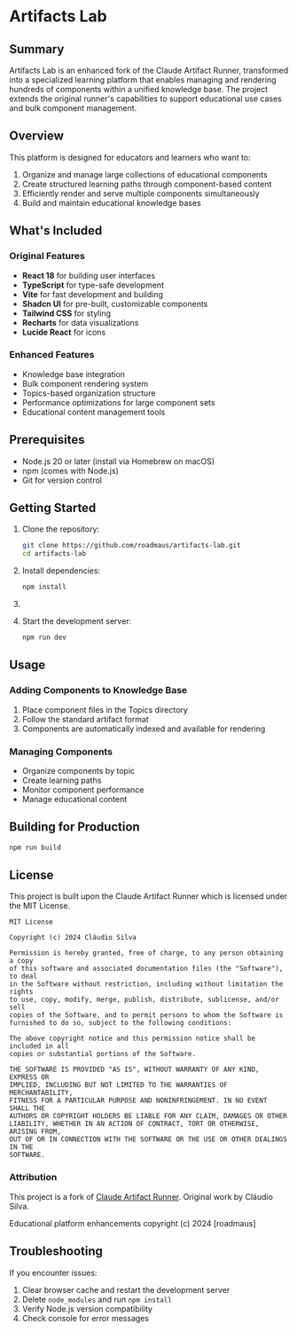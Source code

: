 # Artifacts Lab

## Summary

Artifacts Lab is an enhanced fork of the Claude Artifact Runner, transformed into a specialized learning platform that enables managing and rendering hundreds of components within a unified knowledge base. The project extends the original runner's capabilities to support educational use cases and bulk component management.

## Overview

This platform is designed for educators and learners who want to:

1. Organize and manage large collections of educational components
2. Create structured learning paths through component-based content
3. Efficiently render and serve multiple components simultaneously
4. Build and maintain educational knowledge bases

## What's Included

### Original Features

- **React 18** for building user interfaces
- **TypeScript** for type-safe development
- **Vite** for fast development and building
- **Shadcn UI** for pre-built, customizable components
- **Tailwind CSS** for styling
- **Recharts** for data visualizations
- **Lucide React** for icons

### Enhanced Features

- Knowledge base integration
- Bulk component rendering system
- Topics-based organization structure
- Performance optimizations for large component sets
- Educational content management tools

## Prerequisites

- Node.js 20 or later (install via Homebrew on macOS)
- npm (comes with Node.js)
- Git for version control

## Getting Started

1. Clone the repository:
   
   ```bash
   git clone https://github.com/roadmaus/artifacts-lab.git
   cd artifacts-lab
   ```

2. Install dependencies:
   
   ```bash
   npm install
   ```

3. 

4. Start the development server:
   
   ```bash
   npm run dev
   ```

## Usage

### Adding Components to Knowledge Base

1. Place component files in the Topics directory
2. Follow the standard artifact format
3. Components are automatically indexed and available for rendering

### Managing Components

- Organize components by topic
- Create learning paths
- Monitor component performance
- Manage educational content

## Building for Production

```bash
npm run build
```

## License

This project is built upon the Claude Artifact Runner which is licensed under the MIT License.

```
MIT License

Copyright (c) 2024 Cláudio Silva

Permission is hereby granted, free of charge, to any person obtaining a copy
of this software and associated documentation files (the "Software"), to deal
in the Software without restriction, including without limitation the rights
to use, copy, modify, merge, publish, distribute, sublicense, and/or sell
copies of the Software, and to permit persons to whom the Software is
furnished to do so, subject to the following conditions:

The above copyright notice and this permission notice shall be included in all
copies or substantial portions of the Software.

THE SOFTWARE IS PROVIDED "AS IS", WITHOUT WARRANTY OF ANY KIND, EXPRESS OR
IMPLIED, INCLUDING BUT NOT LIMITED TO THE WARRANTIES OF MERCHANTABILITY,
FITNESS FOR A PARTICULAR PURPOSE AND NONINFRINGEMENT. IN NO EVENT SHALL THE
AUTHORS OR COPYRIGHT HOLDERS BE LIABLE FOR ANY CLAIM, DAMAGES OR OTHER
LIABILITY, WHETHER IN AN ACTION OF CONTRACT, TORT OR OTHERWISE, ARISING FROM,
OUT OF OR IN CONNECTION WITH THE SOFTWARE OR THE USE OR OTHER DEALINGS IN THE
SOFTWARE.
```

### Attribution

This project is a fork of [Claude Artifact Runner](https://github.com/claudio-silva/claude-artifact-runner).
Original work by Cláudio Silva.

Educational platform enhancements copyright (c) 2024 [roadmaus]

## Troubleshooting

If you encounter issues:

1. Clear browser cache and restart the development server
2. Delete `node_modules` and run `npm install`
3. Verify Node.js version compatibility
4. Check console for error messages
